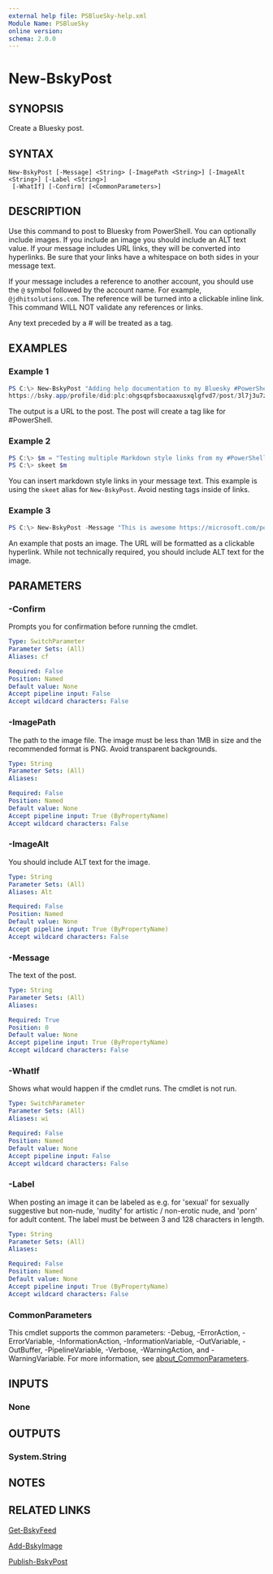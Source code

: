```yaml
---
external help file: PSBlueSky-help.xml
Module Name: PSBlueSky
online version:
schema: 2.0.0
---
```


# New-BskyPost

## SYNOPSIS

Create a Bluesky post.

## SYNTAX

```
New-BskyPost [-Message] <String> [-ImagePath <String>] [-ImageAlt <String>] [-Label <String>]
 [-WhatIf] [-Confirm] [<CommonParameters>]
```

## DESCRIPTION

Use this command to post to Bluesky from PowerShell. You can optionally include images. If you include an image you should include an ALT text value. If your message includes URL links, they will be converted into hyperlinks. Be sure that your links have a whitespace on both sides in your message text.

If your message includes a reference to another account, you should use the `@` symbol followed by the account name. For example, `@jdhitsolutions.com`. The reference will be turned into a clickable inline link. This command WILL NOT validate any references or links.

Any text preceded by a # will be treated as a tag.

## EXAMPLES

### Example 1

```powershell
PS C:\> New-BskyPost "Adding help documentation to my Bluesky #PowerShell module."
https://bsky.app/profile/did:plc:ohgsqpfsbocaaxusxqlgfvd7/post/3l7j3u7zu6n2w
```

The output is a URL to the post. The post will create a tag like for #PowerShell.

### Example 2

```powershell
PS C:\> $m = "Testing multiple Markdown style links from my #PowerShell [PSBluesky module](https://github.com/jdhitsolutions/PSBluesky) which you can find on the [PowerShell Gallery](https://www.powershellgallery.com/packages/PSBlueSky/0.6.0)"
PS C:\> skeet $m
```

You can insert markdown style links in your message text. This example is using the `skeet` alias for `New-BskyPost`. Avoid nesting tags inside of links.

### Example 3

```powershell
PS C:\> New-BskyPost -Message "This is awesome https://microsoft.com/powershell" -ImagePath c:\images\awesome.jpg -ImageAlt "Awesomeness"
```

An example that posts an image. The URL will be formatted as a clickable hyperlink. While not technically required, you should include ALT text for the image.

## PARAMETERS

### -Confirm

Prompts you for confirmation before running the cmdlet.

```yaml
Type: SwitchParameter
Parameter Sets: (All)
Aliases: cf

Required: False
Position: Named
Default value: None
Accept pipeline input: False
Accept wildcard characters: False
```

### -ImagePath

The path to the image file. The image must be less than 1MB in size and the recommended format is PNG. Avoid transparent backgrounds.

```yaml
Type: String
Parameter Sets: (All)
Aliases:

Required: False
Position: Named
Default value: None
Accept pipeline input: True (ByPropertyName)
Accept wildcard characters: False
```

### -ImageAlt

You should include ALT text for the image.

```yaml
Type: String
Parameter Sets: (All)
Aliases: Alt

Required: False
Position: Named
Default value: None
Accept pipeline input: True (ByPropertyName)
Accept wildcard characters: False
```

### -Message

The text of the post.

```yaml
Type: String
Parameter Sets: (All)
Aliases:

Required: True
Position: 0
Default value: None
Accept pipeline input: True (ByPropertyName)
Accept wildcard characters: False
```

### -WhatIf

Shows what would happen if the cmdlet runs.
The cmdlet is not run.

```yaml
Type: SwitchParameter
Parameter Sets: (All)
Aliases: wi

Required: False
Position: Named
Default value: None
Accept pipeline input: False
Accept wildcard characters: False
```

### -Label

When posting an image it can be labeled as e.g. for 'sexual' for sexually suggestive but non-nude, 'nudity' for artistic / non-erotic nude, and 'porn' for adult content. The label must be between 3 and 128 characters in length.

```yaml
Type: String
Parameter Sets: (All)
Aliases:

Required: False
Position: Named
Default value: None
Accept pipeline input: True (ByPropertyName)
Accept wildcard characters: False
```

### CommonParameters

This cmdlet supports the common parameters: -Debug, -ErrorAction, -ErrorVariable, -InformationAction, -InformationVariable, -OutVariable, -OutBuffer, -PipelineVariable, -Verbose, -WarningAction, and -WarningVariable. For more information, see [about_CommonParameters](http://go.microsoft.com/fwlink/?LinkID=113216).

## INPUTS

### None

## OUTPUTS

### System.String

## NOTES

## RELATED LINKS

[Get-BskyFeed](Get-BskyFeed.md)

[Add-BskyImage](Add-BskyImage.md)

[Publish-BskyPost](Publish-BskyPost.md)
